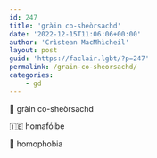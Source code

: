 ```yaml
---
id: 247
title: 'gràin co-sheòrsachd'
date: '2022-12-15T11:06:06+00:00'
author: 'Crìstean MacMhìcheil'
layout: post
guid: 'https://faclair.lgbt/?p=247'
permalink: /grain-co-sheorsachd/
categories:
    - gd
---
```


&#x1f3f4;&#xe0067;&#xe0062;&#xe0073;&#xe0063;&#xe0074;&#xe007f; gràin co-sheòrsachd

&#x1f1ee;&#x1f1ea; homafóibe

&#x1f3f4;&#xe0067;&#xe0062;&#xe0065;&#xe006e;&#xe0067;&#xe007f; homophobia
